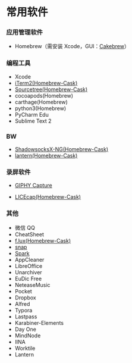# 常用软件

### 应用管理软件

- Homebrew（需安装 Xcode，GUI：[Cakebrew](https://www.cakebrew.com/)）

### 编程工具

- Xcode
- [iTerm2(Homebrew-Cask)](http://www.iterm2.com)
- [Sourcetree(Homebrew-Cask)](https://www.sourcetreeapp.com/)
- cocoapods(Homebrew)
- carthage(Homebrew)
- python3(Homebrew)
- PyCharm Edu
- Sublime Text 2

### BW

- [ShadowsocksX-NG(Homebrew-Cask)](https://github.com/shadowsocks/ShadowsocksX-NG)
- [lantern(Homebrew-Cask)](https://getlantern.org)

### 录屏软件

- [GIPHY Capture](https://giphy.com/apps/giphycapture)


- [LICEcap(Homebrew-Cask)](https://www.cockos.com/licecap/)

### 其他

- 微信 QQ
- CheatSheet
- [f.lux(Homebrew-Cask)](https://justgetflux.com)
- [snap](https://itunes.apple.com/cn/app/snap/id418073146?mt=12)
- [Spark](https://sparkmailapp.com/)
- AppCleaner
- LibreOffice
- Unarchiver
- EuDic Free
- NeteaseMusic
- Pocket
- Dropbox
- Alfred
- Typora
- Lastpass
- Karabiner-Elements
- Day One
- MindNode
- IINA
- Worktile
- Lantern

